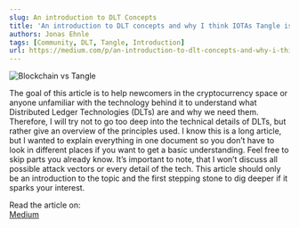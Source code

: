 ```yaml
---
slug: An introduction to DLT Concepts
title: 'An introduction to DLT concepts and why I think IOTAs Tangle is superior to Blockchains'
authors: Jonas Ehnle
tags: [Community, DLT, Tangle, Introduction]
url: https://medium.com/p/an-introduction-to-dlt-concepts-and-why-i-think-iotas-tangle-is-superior-to-blockchains-550b69ec86d6
---
```


![Blockchain vs Tangle](https://medium.com/p/an-introduction-to-dlt-concepts-and-why-i-think-iotas-tangle-is-superior-to-blockchains-550b69ec86d6)

The goal of this article is to help newcomers in the cryptocurrency space or anyone unfamiliar with the technology behind it to understand what Distributed Ledger Technologies (DLTs) are and why we need them. Therefore, I will try not to go too deep into the technical details of DLTs, but rather give an overview of the principles used. I know this is a long article, but I wanted to explain everything in one document so you don’t have to look in different places if you want to get a basic understanding. Feel free to skip parts you already know. It’s important to note, that I won’t discuss all possible attack vectors or every detail of the tech. This article should only be an introduction to the topic and the first stepping stone to dig deeper if it sparks your interest.

Read the article on:  
[Medium](https://medium.com/p/an-introduction-to-dlt-concepts-and-why-i-think-iotas-tangle-is-superior-to-blockchains-550b69ec86d6)
